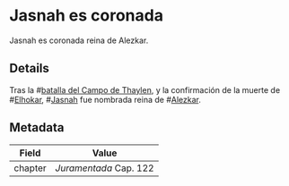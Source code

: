 # Jasnah es coronada
Jasnah es coronada reina de Alezkar.

## Details
Tras la #[batalla del Campo de Thaylen](events/the-battle-of-thaylen-field), y la confirmación de la muerte de #[Elhokar](characters/elhokar), #[Jasnah](characters/jasnah) fue nombrada reina de #[Alezkar](locations/alethkar).

## Metadata
| Field | Value |
| ----- | ----- |
| chapter | *Juramentada* Cap. 122 |

